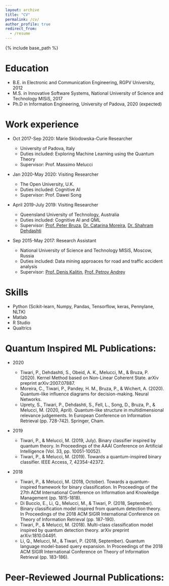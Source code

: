 ```yaml
---
layout: archive
title: "CV"
permalink: /cv/
author_profile: true
redirect_from:
  - /resume
---
```


{% include base_path %}

Education
======
* B.E. in Electronic and Communication Engineering, RGPV University, 2012
* M.S. in Innovative Software Systems, National University of Science and Technology MISiS, 2017
* Ph.D in Information Engineering, University of Padova, 2020 (expected)

Work experience
======
* Oct 2017-Sep 2020: Marie Sklodowska-Curie Researcher
  * University of Padova, Italy
  * Duties included: Exploring Machine Learning using the Quantum Theory 
  * Supervisor: Prof. Massimo Melucci

* Jan 2020-May 2020: Visiting Researcher
  * The Open University, U.K.
  * Duties included: Cognitive AI 
  * Supervisor: Prof. Dawei Song
  
* April 2019-July 2019: Visiting Researcher
  * Queensland University of Technology, Australia
  * Duties included: Cognitive AI and QML
  * Supervisor: [Prof. Peter Bruza](https://scholar.google.it/citations?user=N8QpuP8AAAAJ&hl=en), [Dr. Catarina Moreira](https://scholar.google.it/citations?hl=en&user=nThsEsMAAAAJ), [Dr. Shahram Dehdashti](https://scholar.google.it/citations?hl=en&user=lw18-1UAAAAJ)  
 
* Sep 2015-May 2017: Research Assistant
  * National University of Science and Technology MISiS, Moscow, Russia
  * Duties included: Data mining approaces for road and traffic accident analysis
  * Supervisor: [Prof. Denis Kalitin](https://en.misis.ru/science/community/scientists/international/4583/), [Prof. Petrov Andrey](https://en.misis.ru/science/community/scientists/international/4328/)  
 
Skills
======
* Python (Scikit-learn, Numpy, Pandas, Tensorflow, keras, Pennylane, NLTK)
* Matlab
* R Studio
* Qualtrics

Quantum Inspired ML Publications:
======
* 2020
  * Tiwari, P., Dehdashti, S., Obeid, A. K., Melucci, M., & Bruza, P. (2020). Kernel Method based on Non-Linear Coherent State. arXiv preprint arXiv:2007.07887.
  * Moreira, C., Tiwari, P., Pandey, H. M., Bruza, P., & Wichert, A. (2020). Quantum-like influence diagrams for decision-making. Neural Networks.
  * Uprety, S., Tiwari, P., Dehdashti, S., Fell, L., Song, D., Bruza, P., & Melucci, M. (2020, April). Quantum-like structure in multidimensional relevance judgements. In European Conference on Information Retrieval (pp. 728-742). Springer, Cham.

* 2019
  * Tiwari, P., & Melucci, M. (2019, July). Binary classifier inspired by quantum theory. In Proceedings of the AAAI Conference on Artificial Intelligence (Vol. 33, pp. 10051-10052).
  * Tiwari, P., & Melucci, M. (2019). Towards a quantum-inspired binary classifier. IEEE Access, 7, 42354-42372.
  
* 2018
  * Tiwari, P., & Melucci, M. (2018, October). Towards a quantum-inspired framework for binary classification. In Proceedings of the 27th ACM International Conference on Information and Knowledge Management (pp. 1815-1818).
  * Di Buccio, E., Li, Q., Melucci, M., & Tiwari, P. (2018, September). Binary classification model inspired from quantum detection theory. In Proceedings of the 2018 ACM SIGIR International Conference on Theory of Information Retrieval (pp. 187-190).
  * Tiwari, P., & Melucci, M. (2018). Multi-class classification model inspired by quantum detection theory. arXiv preprint arXiv:1810.04491.
  * Li, Q., Melucci, M., & Tiwari, P. (2018, September). Quantum language model-based query expansion. In Proceedings of the 2018 ACM SIGIR International Conference on Theory of Information Retrieval (pp. 183-186).
  
Peer-Reviewed Journal Publications:
======
